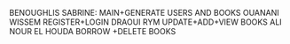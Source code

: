 BENOUGHLIS SABRINE: MAIN+GENERATE USERS AND BOOKS 
OUANANI WISSEM REGISTER+LOGIN
DRAOUI RYM UPDATE+ADD+VIEW BOOKS
ALI NOUR EL HOUDA BORROW +DELETE BOOKS
